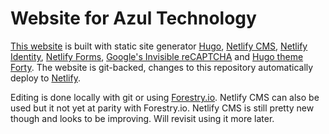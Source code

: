 # Website for Azul Technology

[This website](https://azul.technology) is built with static site generator [Hugo](https://gohugo.io/), [Netlify CMS](https://github.com/netlify/netlify-cms), [Netlify Identity](https://www.netlify.com/docs/identity/), [Netlify Forms](https://www.netlify.com/docs/form-handling/), [Google's Invisible reCAPTCHA](https://developers.google.com/recaptcha/docs/invisible) and [Hugo theme Forty](https://github.com/MarcusVirg/forty). The website is git-backed, changes to this repository automatically deploy to [Netlify](https://www.netlify.com/).

Editing is done locally with git or using [Forestry.io](https://forestry.io/). Netlify CMS can also be used but it not yet at parity with Forestry.io. Netlify CMS is still pretty new though and looks to be improving. Will revisit using it more later.
